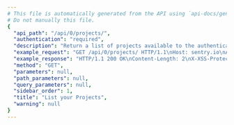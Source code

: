 ```yaml
---
# This file is automatically generated from the API using `api-docs/generate.py`
# Do not manually this file.
{
  "api_path": "/api/0/projects/", 
  "authentication": "required", 
  "description": "Return a list of projects available to the authenticated\nsession.", 
  "example_request": "GET /api/0/projects/ HTTP/1.1\nHost: sentry.io\nAuthorization: Bearer {base64-encoded-key-here}", 
  "example_response": "HTTP/1.1 200 OK\nContent-Length: 2\nX-XSS-Protection: 1; mode=block\nX-Content-Type-Options: nosniff\nContent-Language: en\nVary: Accept-Language, Cookie\nLink: <https://sentry.io/api/0/projects/?&cursor=0:0:1>; rel=\"previous\"; results=\"false\"; cursor=\"0:0:1\", <https://sentry.io/api/0/projects/?&cursor=0:0:0>; rel=\"next\"; results=\"false\"; cursor=\"0:0:0\"\nAllow: GET, HEAD, OPTIONS\nX-Frame-Options: deny\nContent-Type: application/json", 
  "method": "GET", 
  "parameters": null, 
  "path_parameters": null, 
  "query_parameters": null, 
  "sidebar_order": 1, 
  "title": "List your Projects", 
  "warning": null
}
---
```

